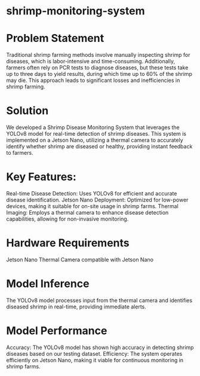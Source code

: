 # shrimp-monitoring-system

# Problem Statement

Traditional shrimp farming methods involve manually inspecting shrimp for diseases, which is labor-intensive and time-consuming. Additionally, farmers often rely on PCR tests to diagnose diseases, but these tests take up to three days to yield results, during which time up to 60% of the shrimp may die. This approach leads to significant losses and inefficiencies in shrimp farming.

# Solution

We developed a Shrimp Disease Monitoring System that leverages the YOLOv8 model for real-time detection of shrimp diseases. This system is implemented on a Jetson Nano, utilizing a thermal camera to accurately identify whether shrimp are diseased or healthy, providing instant feedback to farmers.

# Key Features:

Real-time Disease Detection: Uses YOLOv8 for efficient and accurate disease identification.
Jetson Nano Deployment: Optimized for low-power devices, making it suitable for on-site usage in shrimp farms.
Thermal Imaging: Employs a thermal camera to enhance disease detection capabilities, allowing for non-invasive monitoring.

# Hardware Requirements

Jetson Nano
Thermal Camera compatible with Jetson Nano

# Model Inference

The YOLOv8 model processes input from the thermal camera and identifies diseased shrimp in real-time, providing immediate alerts.

# Model Performance

Accuracy: The YOLOv8 model has shown high accuracy in detecting shrimp diseases based on our testing dataset.
Efficiency: The system operates efficiently on Jetson Nano, making it viable for continuous monitoring in shrimp farms.
